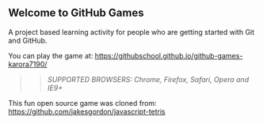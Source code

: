 ## Welcome to GitHub Games

A project based learning activity for people who are getting started with Git and GitHub.


You can play the game at: https://githubschool.github.io/github-games-karora7190/


>> _*SUPPORTED BROWSERS*: Chrome, Firefox, Safari, Opera and IE9+_

This fun open source game was cloned from: https://github.com/jakesgordon/javascript-tetris
